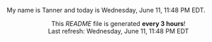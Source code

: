 My name is Tanner and today is Wednesday, June 11, 11:48 PM EDT.

<p align="center">This <i>README</i> file is generated <b>every 3 hours</b>!</br>Last refresh: Wednesday, June 11, 11:48 PM EDT<br /></p>
